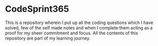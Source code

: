  # CodeSprint365
This is a repository wherein I put up all the coding questions which I have solved, few of the self made notes and when I complete them acting as a proof for my sheer commitment and focus.
All the contents of this repository are part of my learning journey.


